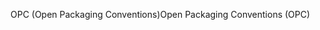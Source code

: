 <span data-ttu-id="5a91b-101">OPC (Open Packaging Conventions)</span><span class="sxs-lookup"><span data-stu-id="5a91b-101">Open Packaging Conventions (OPC)</span></span>